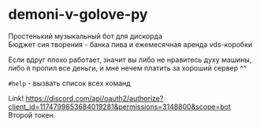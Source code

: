 # demoni-v-golove-py
 
Простенький музыкальный бот для дискорда  
Бюджет сия творения - банка пива и ежемесячная аренда vds-коробки

Если вдруг плохо работает, значит вы либо не нравитесь духу машины, либо я пропил все деньги, и мне нечем платить за хороший сервер ^^

`#help` - вызвать список всех команд


Link! https://discord.com/api/oauth2/authorize?client_id=1174799853684019281&permissions=3148800&scope=bot
Второй токен
